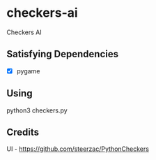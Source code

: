 # checkers-ai

Checkers AI

## Satisfying Dependencies

- [x] pygame

## Using

python3 checkers.py

## Credits

UI - https://github.com/steerzac/PythonCheckers
